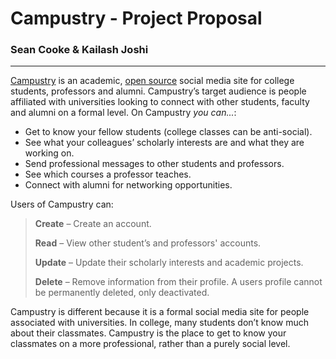 Campustry - Project Proposal
============================

### Sean Cooke & Kailash Joshi

---

[Campustry](http://campustry.com/) is an academic, [open source](https://github.com/SeanCooke/Campustry) social media site for college students, professors and alumni.  Campustry’s target audience is people affiliated with universities looking to connect with other students, faculty and alumni on a formal level.  On Campustry *you can...*:

+ Get to know your fellow students (college classes can be anti-social).
+	See what your colleagues’ scholarly interests are and what they are working on.
+	Send professional messages to other students and professors.
+ See which courses a professor teaches.
+	Connect with alumni for networking opportunities.

Users of Campustry can:

> **Create** – Create an account.
>
> **Read**   – View other student’s and professors' accounts.
>
> **Update** – Update their scholarly interests and academic projects.
>
> **Delete** – Remove information from their profile.  A users profile cannot be permanently deleted, only deactivated.

Campustry is different because it is a formal social media site for people associated with universities.  In college, many students don’t know much about their classmates.  Campustry is the place to get to know your classmates on a more professional, rather than a purely social level.
